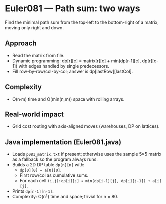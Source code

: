 # Euler081 — Path sum: two ways

Find the minimal path sum from the top-left to the bottom-right of a matrix, moving only right and down.

## Approach

- Read the matrix from file.
- Dynamic programming: dp[r][c] = matrix[r][c] + min(dp[r-1][c], dp[r][c-1]) with edges handled by single predecessors.
- Fill row-by-row/col-by-col; answer is dp[lastRow][lastCol].

## Complexity
- O(n·m) time and O(min(n,m)) space with rolling arrays.

## Real-world impact
- Grid cost routing with axis-aligned moves (warehouses, DP on lattices).

## Java implementation (Euler081.java)
- Loads `p081_matrix.txt` if present; otherwise uses the sample 5×5 matrix as a fallback so the program always runs.
- Builds a 2D DP table `dp[n][n]` with:
	- `dp[0][0] = a[0][0]`.
	- First row/col as cumulative sums.
	- For each cell `(i,j)`: `dp[i][j] = min(dp[i-1][j], dp[i][j-1]) + a[i][j]`.
- Prints `dp[n-1][n-1]`.
- Complexity: O(n²) time and space; trivial for n = 80.
